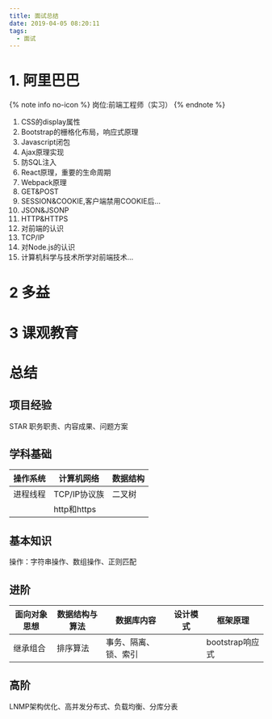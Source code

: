 ```yaml
---
title: 面试总结
date: 2019-04-05 08:20:11
tags: 
  - 面试
---
```

# 1. 阿里巴巴
{% note info no-icon %}
岗位:前端工程师（实习）
{% endnote %}
<!-- more -->
1. CSS的display属性
2. Bootstrap的栅格化布局，响应式原理 
3. Javascript闭包
4. Ajax原理实现
5. 防SQL注入
6. React原理，重要的生命周期
7. Webpack原理
8. GET&POST
9. SESSION&COOKIE,客户端禁用COOKIE后...
10. JSON&JSONP
11. HTTP&HTTPS
12. 对前端的认识
13. TCP/IP
14. 对Node.js的认识
15. 计算机科学与技术所学对前端技术...

# 2 多益
# 3 课观教育 
# 总结
## 项目经验
STAR 职务职责、内容成果、问题方案
## 学科基础
|操作系统|计算机网络|数据结构|
|--|--|--|
|进程线程|TCP/IP协议族|二叉树|
||http和https||
## 基本知识
操作：字符串操作、数组操作、正则匹配
## 进阶
|面向对象思想|数据结构与算法|数据库内容|设计模式|框架原理
|--|--|--|--|--|
|继承组合|排序算法|事务、隔离、锁、索引||bootstrap响应式
## 高阶
LNMP架构优化、高并发分布式、负载均衡、分库分表
